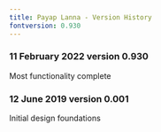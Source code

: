 ```yaml
---
title: Payap Lanna - Version History
fontversion: 0.930
---
```


### 11 February 2022 version 0.930

Most functionality complete

### 12 June 2019 version 0.001

Initial design foundations
